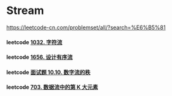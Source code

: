 # Stream

https://leetcode-cn.com/problemset/all/?search=%E6%B5%81

#### leetcode [1032. 字符流](https://leetcode-cn.com/problems/stream-of-characters/)

#### leetcode [1656. 设计有序流](https://leetcode-cn.com/problems/design-an-ordered-stream/)

#### leetcode [面试题 10.10. 数字流的秩](https://leetcode-cn.com/problems/rank-from-stream-lcci/)

#### leetcode [703. 数据流中的第 K 大元素](https://leetcode-cn.com/problems/kth-largest-element-in-a-stream/)

